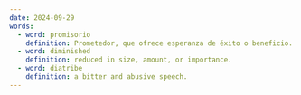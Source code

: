 ```yaml
---
date: 2024-09-29
words:
  - word: promisorio
    definition: Prometedor, que ofrece esperanza de éxito o beneficio.
  - word: diminished
    definition: reduced in size, amount, or importance.
  - word: diatribe
    definition: a bitter and abusive speech.
---
```

